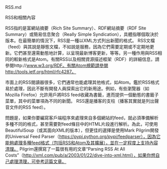 RSS.md

RSS和相關內容

RSS指的是富網站摘要（Rich Site Summary）、RDF網站摘要（RDF Site Summary）或簡易信息聚合（Really Simple Syndication），具體指哪個取決於版本。在最簡單的情況下，RSS是一種以XML方式列出新聞的格式。 RSS文檔（feed）與其說是靜態文檔，不如說是服務，因為它們需要定期或不定期地更新。它們甚至還需動態地計算，以呈現最新博客更新，等等。另一種作用與RSS相同的較新格式是Atom。有關RSS以及相關資源描述框架（RDF）的詳細信息，請參閱http://www.w3.org/RDF。有關Atom規範請參閱http://tools.ietf.org/html/rfc4287。

市面上的RSS閱讀器很多，它們通常也能處理其他格式，如Atom。鑑於RSS格式易於處理，因此不斷有開發人員探索出它的新用途。例如，有些瀏覽器（如Mozilla Firefox）允許用戶將RSS feed收藏為書籤，進而提供一個動態的書籤子菜單，其中的菜單項為不同的新聞。 RSS還是播客的支柱（播客其實就是列出聲音文件的RSS feed）。

問題是，如果你要編寫客戶端程序來處理來自多個網站的feed，就必須準備解析多種不同的格式，甚至需要對feed條目中的HTML片段進行解析。為此，可使用BeautifulSoup（或其面向XML的版本），但更佳的選擇是使用Mark Pilgrim開發的Universal Feed Parser（https://pypi.python.org/pypi/feedparser），因為它能夠處理多種feed格式（包括RSS和Atom及其擴展），並在一定程度上支持內容清理。 Pilgrim還撰寫了一篇很有用的文章“Parsing RSS At All Costs”（http://xml.com/pub/a/2003/01/22/dive-into-xml.html），如果你想自己處理清理，可參考這篇文章。